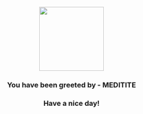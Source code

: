 <p align="center">
            <img src="https://raw.githubusercontent.com/PokeAPI/sprites/master/sprites/pokemon/307.png" width="150" height="150">
          </p>
          <h3 align="center">You have been greeted by - <b>MEDITITE</b></h3>
          <h3 align="center">Have a nice day!</h3>
